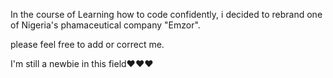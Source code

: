 In the course of Learning how to code confidently, i decided to rebrand one of Nigeria's phamaceutical company "Emzor".

please feel free to add or correct me.

I'm still a newbie in this field❤️❤️❤️
